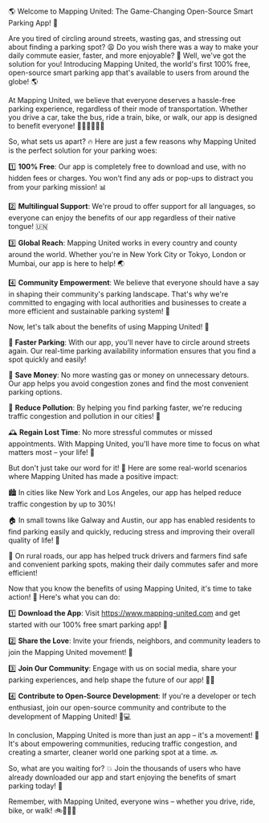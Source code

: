 🌎 Welcome to Mapping United: The Game-Changing Open-Source Smart Parking App! 🚀

Are you tired of circling around streets, wasting gas, and stressing out about finding a parking spot? 😩 Do you wish there was a way to make your daily commute easier, faster, and more enjoyable? 🚗 Well, we've got the solution for you! Introducing Mapping United, the world's first 100% free, open-source smart parking app that's available to users from around the globe! 🌎

At Mapping United, we believe that everyone deserves a hassle-free parking experience, regardless of their mode of transportation. Whether you drive a car, take the bus, ride a train, bike, or walk, our app is designed to benefit everyone! 🚴‍♀️🚌🚂🏃‍♂️

So, what sets us apart? 🔥 Here are just a few reasons why Mapping United is the perfect solution for your parking woes:

1️⃣ **100% Free**: Our app is completely free to download and use, with no hidden fees or charges. You won't find any ads or pop-ups to distract you from your parking mission! 📊

2️⃣ **Multilingual Support**: We're proud to offer support for all languages, so everyone can enjoy the benefits of our app regardless of their native tongue! 🇺🇳

3️⃣ **Global Reach**: Mapping United works in every country and county around the world. Whether you're in New York City or Tokyo, London or Mumbai, our app is here to help! 🌏

4️⃣ **Community Empowerment**: We believe that everyone should have a say in shaping their community's parking landscape. That's why we're committed to engaging with local authorities and businesses to create a more efficient and sustainable parking system! 💪

Now, let's talk about the benefits of using Mapping United! 🤩

🔴 **Faster Parking**: With our app, you'll never have to circle around streets again. Our real-time parking availability information ensures that you find a spot quickly and easily!

💸 **Save Money**: No more wasting gas or money on unnecessary detours. Our app helps you avoid congestion zones and find the most convenient parking options.

🌟 **Reduce Pollution**: By helping you find parking faster, we're reducing traffic congestion and pollution in our cities! 🌈

🕰️ **Regain Lost Time**: No more stressful commutes or missed appointments. With Mapping United, you'll have more time to focus on what matters most – your life! 📅

But don't just take our word for it! 💬 Here are some real-world scenarios where Mapping United has made a positive impact:

🏙️ In cities like New York and Los Angeles, our app has helped reduce traffic congestion by up to 30%!

🏠 In small towns like Galway and Austin, our app has enabled residents to find parking easily and quickly, reducing stress and improving their overall quality of life! 🌻

🚂 On rural roads, our app has helped truck drivers and farmers find safe and convenient parking spots, making their daily commutes safer and more efficient!

Now that you know the benefits of using Mapping United, it's time to take action! 💪 Here's what you can do:

1️⃣ **Download the App**: Visit https://www.mapping-united.com and get started with our 100% free smart parking app! 📲

2️⃣ **Share the Love**: Invite your friends, neighbors, and community leaders to join the Mapping United movement! 🤝

3️⃣ **Join Our Community**: Engage with us on social media, share your parking experiences, and help shape the future of our app! 📱👥

4️⃣ **Contribute to Open-Source Development**: If you're a developer or tech enthusiast, join our open-source community and contribute to the development of Mapping United! 🤖💻

In conclusion, Mapping United is more than just an app – it's a movement! 🌊 It's about empowering communities, reducing traffic congestion, and creating a smarter, cleaner world one parking spot at a time. 🔜

So, what are you waiting for? 💥 Join the thousands of users who have already downloaded our app and start enjoying the benefits of smart parking today! 🎉

Remember, with Mapping United, everyone wins – whether you drive, ride, bike, or walk! 🚲🚌🚗💨